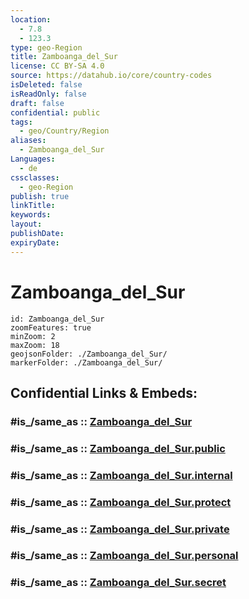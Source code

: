 ```yaml
---
location:
  - 7.8
  - 123.3
type: geo-Region
title: Zamboanga_del_Sur
license: CC BY-SA 4.0
source: https://datahub.io/core/country-codes
isDeleted: false
isReadOnly: false
draft: false
confidential: public
tags:
  - geo/Country/Region
aliases:
  - Zamboanga_del_Sur
Languages:
  - de
cssclasses:
  - geo-Region
publish: true
linkTitle:
keywords:
layout:
publishDate:
expiryDate:
---
```


# Zamboanga_del_Sur

```leaflet
id: Zamboanga_del_Sur
zoomFeatures: true 
minZoom: 2 
maxZoom: 18
geojsonFolder: ./Zamboanga_del_Sur/
markerFolder: ./Zamboanga_del_Sur/
```


## Confidential Links & Embeds: 

### #is_/same_as :: [Zamboanga_del_Sur](/_Standards/Earth/Continent/Asia/Asia~South~East/Malay_Archipelago/Philippines/Regions~Philippines/Zamboanga_del_Sur.md) 

### #is_/same_as :: [Zamboanga_del_Sur.public](/_public/Earth/Continent/Asia/Asia~South~East/Malay_Archipelago/Philippines/Regions~Philippines/Zamboanga_del_Sur.public.md) 

### #is_/same_as :: [Zamboanga_del_Sur.internal](/_internal/Earth/Continent/Asia/Asia~South~East/Malay_Archipelago/Philippines/Regions~Philippines/Zamboanga_del_Sur.internal.md) 

### #is_/same_as :: [Zamboanga_del_Sur.protect](/_protect/Earth/Continent/Asia/Asia~South~East/Malay_Archipelago/Philippines/Regions~Philippines/Zamboanga_del_Sur.protect.md) 

### #is_/same_as :: [Zamboanga_del_Sur.private](/_private/Earth/Continent/Asia/Asia~South~East/Malay_Archipelago/Philippines/Regions~Philippines/Zamboanga_del_Sur.private.md) 

### #is_/same_as :: [Zamboanga_del_Sur.personal](/_personal/Earth/Continent/Asia/Asia~South~East/Malay_Archipelago/Philippines/Regions~Philippines/Zamboanga_del_Sur.personal.md) 

### #is_/same_as :: [Zamboanga_del_Sur.secret](/_secret/Earth/Continent/Asia/Asia~South~East/Malay_Archipelago/Philippines/Regions~Philippines/Zamboanga_del_Sur.secret.md)

